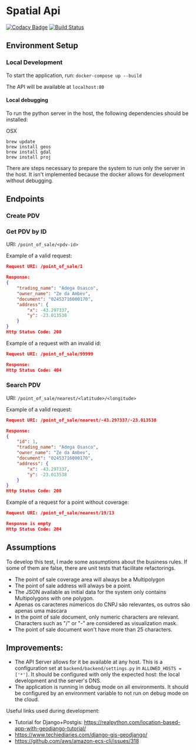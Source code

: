 # Spatial Api

[![Codacy Badge](https://api.codacy.com/project/badge/Grade/5c2a1e2da9504bce829df47519c62cf8)](https://app.codacy.com/app/taciogt/spatial-api?utm_source=github.com&utm_medium=referral&utm_content=taciogt/spatial-api&utm_campaign=Badge_Grade_Dashboard)
[![Build Status](https://travis-ci.com/taciogt/spatial-api.svg?branch=master)](https://travis-ci.com/taciogt/spatial-api)

## Environment Setup

### Local Development

To start the application, run: `docker-compose up --build`

The API will be available at `localhost:80`

#### Local debugging

To run the python server in the host, the following dependencies should be installed:

OSX
```bin/bash
brew update
brew install geos
brew install gdal 
brew install proj
```

There are steps necessary to prepare the system to run only the server in the host. 
It isn't implemented because the docker allows for development without debugging. 

## Endpoints

### Create PDV

### Get PDV by ID

URI: `/point_of_sale/<pdv-id>`

Example of a valid request:
```json
Request URI: /point_of_sale/1

Response:
{
    "trading_name": "Adega Osasco",
    "owner_name": "Ze da Ambev",
    "document": "02453716000170",
    "address": {
        "x": -43.297337,
        "y": -23.013538
    }
}
Http Status Code: 200
```

Example of a request with an invalid id:
```json
Request URI: /point_of_sale/99999

Response:
Http Status Code: 404
```

### Search PDV

URI: `/point_of_sale/nearest/<latitude>/<longitude>`



Example of a valid request:
```json
Request URI: /point_of_sale/nearest/-43.297337/-23.013538

Response:
{
    "id": 1,
    "trading_name": "Adega Osasco",
    "owner_name": "Ze da Ambev",
    "document": "02453716000170",
    "address": {
        "x": -43.297337,
        "y": -23.013538
    }
}
Http Status Code: 200
```

Example of a request for a point without coverage:
```json
Request URI: /point_of_sale/nearest/19/13

Response is empty
Http Status Code: 204 
```

## Assumptions
To develop this test, I made some assumptions about the business rules. 
If some of them are false, there are unit tests that facilitate refactorings.   
  * The point of sale coverage area will always be a Multipolygon
*   The point of sale address will always be a point.
*  The JSON available as initial data for the system only contains Multipolygons with one polygon.
* Apenas os caracteres númericos do CNPJ são relevantes, os outros são apenas uma máscara
* In the point of sale document, only numeric characters are relevant. Characters such as "/" or "-" are considered as visualization mask. 
* The point of sale document won't have more than 25 characters. 






## Improvements:
* The API Server allows for it be available at any host. This is a configuration set at `backend/backend/settings.py` in `ALLOWED_HOSTS = ['*']`. It should be configured with only the expected host: the local development and the server's DNS.
* The application is running in debug mode on all environments. It should be configured by an environment variable to not run on debug mode on the cloud.


Useful links used during development:
* Tutorial for Django+Postgis: https://realpython.com/location-based-app-with-geodjango-tutorial/
* https://www.techiediaries.com/django-gis-geodjango/
* https://github.com/aws/amazon-ecs-cli/issues/318